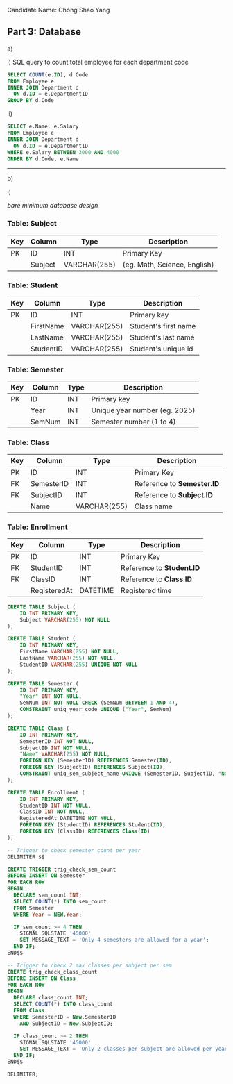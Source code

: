 Candidate Name: Chong Shao Yang

## Part 3: Database

a)

i) SQL query to count total employee for each department code

```sql
SELECT COUNT(e.ID), d.Code
FROM Employee e
INNER JOIN Department d
  ON d.ID = e.DepartmentID
GROUP BY d.Code
```

ii)

```sql
SELECT e.Name, e.Salary
FROM Employee e
INNER JOIN Department d
  ON d.ID = e.DepartmentID
WHERE e.Salary BETWEEN 3000 AND 4000
ORDER BY d.Code, e.Name
```

---

b)

i)

_bare minimum database design_

### Table: Subject

| Key | Column  | Type         | Description                  |
| --- | ------- | ------------ | ---------------------------- |
| PK  | ID      | INT          | Primary Key                  |
|     | Subject | VARCHAR(255) | (eg. Math, Science, English) |

### Table: Student

| Key | Column    | Type         | Description          |
| --- | --------- | ------------ | -------------------- |
| PK  | ID        | INT          | Primary key          |
|     | FirstName | VARCHAR(255) | Student's first name |
|     | LastName  | VARCHAR(255) | Student's last name  |
|     | StudentID | VARCHAR(255) | Student's unique id  |

### Table: Semester

| Key | Column | Type | Description                   |
| --- | ------ | ---- | ----------------------------- |
| PK  | ID     | INT  | Primary key                   |
|     | Year   | INT  | Unique year number (eg. 2025) |
|     | SemNum | INT  | Semester number (1 to 4)      |

### Table: Class

| Key | Column     | Type         | Description                  |
| --- | ---------- | ------------ | ---------------------------- |
| PK  | ID         | INT          | Primary Key                  |
| FK  | SemesterID | INT          | Reference to **Semester.ID** |
| FK  | SubjectID  | INT          | Reference to **Subject.ID**  |
|     | Name       | VARCHAR(255) | Class name                   |

### Table: Enrollment

| Key | Column       | Type     | Description                 |
| --- | ------------ | -------- | --------------------------- |
| PK  | ID           | INT      | Primary Key                 |
| FK  | StudentID    | INT      | Reference to **Student.ID** |
| FK  | ClassID      | INT      | Reference to **Class.ID**   |
|     | RegisteredAt | DATETIME | Registered time             |

```sql
CREATE TABLE Subject (
    ID INT PRIMARY KEY,
    Subject VARCHAR(255) NOT NULL
);

CREATE TABLE Student (
    ID INT PRIMARY KEY,
    FirstName VARCHAR(255) NOT NULL,
    LastName VARCHAR(255) NOT NULL,
    StudentID VARCHAR(255) UNIQUE NOT NULL
);

CREATE TABLE Semester (
    ID INT PRIMARY KEY,
    "Year" INT NOT NULL,
    SemNum INT NOT NULL CHECK (SemNum BETWEEN 1 AND 4),
    CONSTRAINT uniq_year_code UNIQUE ("Year", SemNum)
);

CREATE TABLE Class (
    ID INT PRIMARY KEY,
    SemesterID INT NOT NULL,
    SubjectID INT NOT NULL,
    "Name" VARCHAR(255) NOT NULL,
    FOREIGN KEY (SemesterID) REFERENCES Semester(ID),
    FOREIGN KEY (SubjectID) REFERENCES Subject(ID),
    CONSTRAINT uniq_sem_subject_name UNIQUE (SemesterID, SubjectID, "Name")
);

CREATE TABLE Enrollment (
    ID INT PRIMARY KEY,
    StudentID INT NOT NULL,
    ClassID INT NOT NULL,
    RegisteredAt DATETIME NOT NULL,
    FOREIGN KEY (StudentID) REFERENCES Student(ID),
    FOREIGN KEY (ClassID) REFERENCES Class(ID)
);

-- Trigger to check semester count per year
DELIMITER $$

CREATE TRIGGER trig_check_sem_count
BEFORE INSERT ON Semester
FOR EACH ROW
BEGIN
  DECLARE sem_count INT;
  SELECT COUNT(*) INTO sem_count
  FROM Semester
  WHERE Year = NEW.Year;

  IF sem_count >= 4 THEN
    SIGNAL SQLSTATE '45000'
    SET MESSAGE_TEXT = 'Only 4 semesters are allowed for a year';
  END IF;
END$$

-- Trigger to check 2 max classes per subject per sem
CREATE trig_check_class_count
BEFORE INSERT ON Class
FOR EACH ROW
BEGIN
  DECLARE class_count INT;
  SELECT COUNT(*) INTO class_count
  FROM Class
  WHERE SemesterID = New.SemesterID
    AND SubjectID = New.SubjectID;

  IF class_count >= 2 THEN
    SIGNAL SQLSTATE '45000'
    SET MESSAGE_TEXT = 'Only 2 classes per subject are allowed per year';
  END IF;
END$$

DELIMITER;
```
